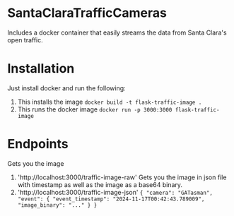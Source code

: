 # SantaClaraTrafficCameras
Includes a docker container that easily streams the data from Santa Clara's open traffic.

# Installation
Just install docker and run the following:
1. This installs the image
`docker build -t flask-traffic-image .`
2. This runs the docker image
`docker run -p 3000:3000 flask-traffic-image`

# Endpoints
Gets you the image
1. 'http://localhost:3000/traffic-image-raw'
Gets you the image in json file with timestamp as well as the image as a base64 binary. 
2. 'http://localhost:3000/traffic-image-json'
`
{
  "camera": "GATasman",
  "event": {
    "event_timestamp": "2024-11-17T00:42:43.789009",
    "image_binary": "..."
  }
}
`
